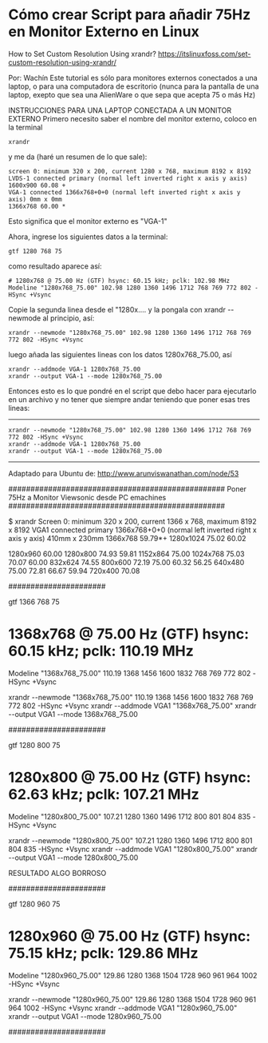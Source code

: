 # Cómo crear Script para añadir 75Hz en Monitor Externo en Linux

How to Set Custom Resolution Using xrandr?
https://itslinuxfoss.com/set-custom-resolution-using-xrandr/

Por: Wachín
Este tutorial es sólo para monitores externos conectados a una laptop, o para una computadora de escritorio (nunca para la pantalla de una laptop, exepto que sea una AlienWare o que sepa que acepta 75 o más Hz)

INSTRUCCIONES PARA UNA LAPTOP CONECTADA A UN MONITOR EXTERNO
Primero necesito saber el nombre del monitor externo, coloco en la terminal

	xrandr

y me da (haré un resumen de lo que sale):

	screen 0: minimum 320 x 200, current 1280 x 768, maximum 8192 x 8192
	LVDS-1 connected primary (normal left inverted right x axis y axis)
	1600x900 60.08 +
	VGA-1 connected 1366x768+0+0 (normal left inverted right x axis y axis) 0mm x 0mm
	1366x768 60.00 *
	
Esto significa que el monitor externo es "VGA-1"

Ahora, ingrese los siguientes datos a la terminal:

	gtf 1280 768 75

como resultado aparece así:

	# 1280x768 @ 75.00 Hz (GTF) hsync: 60.15 kHz; pclk: 102.98 MHz
	Modeline "1280x768_75.00" 102.98 1280 1360 1496 1712 768 769 772 802 -HSync +Vsync
	
Copie la segunda linea desde el "1280x.... y la pongala con xrandr --newmode al principio, así:

	xrandr --newmode "1280x768_75.00" 102.98 1280 1360 1496 1712 768 769 772 802 -HSync +Vsync

luego añada las siguientes lineas con los datos 1280x768_75.00, así

	xrandr --addmode VGA-1 1280x768_75.00
	xrandr --output VGA-1 --mode 1280x768_75.00

Entonces esto es lo que pondré en el script que debo hacer para ejecutarlo en un archivo y no tener que siempre andar teniendo que poner esas tres lineas:

---------------------------------------------------------
	xrandr --newmode "1280x768_75.00" 102.98 1280 1360 1496 1712 768 769 772 802 -HSync +Vsync
	xrandr --addmode VGA-1 1280x768_75.00
	xrandr --output VGA-1 --mode 1280x768_75.00
-------------------------------------------------------------

Adaptado para Ubuntu de:
http://www.arunviswanathan.com/node/53

#################################################
Poner 75Hz a Monitor Viewsonic desde PC emachines
#################################################

$ xrandr
Screen 0: minimum 320 x 200, current 1366 x 768, maximum 8192 x 8192
VGA1 connected primary 1366x768+0+0 (normal left inverted right x axis y axis) 410mm x 230mm
1366x768 59.79*+
1280x1024 75.02 60.02

1280x960 60.00
1280x800 74.93 59.81
1152x864 75.00
1024x768 75.03 70.07 60.00
832x624 74.55
800x600 72.19 75.00 60.32 56.25
640x480 75.00 72.81 66.67 59.94
720x400 70.08

######################

gtf 1366 768 75

# 1368x768 @ 75.00 Hz (GTF) hsync: 60.15 kHz; pclk: 110.19 MHz
Modeline "1368x768_75.00" 110.19 1368 1456 1600 1832 768 769 772 802 -HSync +Vsync

xrandr --newmode "1368x768_75.00" 110.19 1368 1456 1600 1832 768 769 772 802 -HSync +Vsync
xrandr --addmode VGA1 "1368x768_75.00"
xrandr --output VGA1 --mode 1368x768_75.00

######################

gtf 1280 800 75

# 1280x800 @ 75.00 Hz (GTF) hsync: 62.63 kHz; pclk: 107.21 MHz
Modeline "1280x800_75.00" 107.21 1280 1360 1496 1712 800 801 804 835 -HSync +Vsync

xrandr --newmode "1280x800_75.00" 107.21 1280 1360 1496 1712 800 801 804 835 -HSync +Vsync
xrandr --addmode VGA1 "1280x800_75.00"
xrandr --output VGA1 --mode 1280x800_75.00

RESULTADO ALGO BORROSO

######################

gtf 1280 960 75

# 1280x960 @ 75.00 Hz (GTF) hsync: 75.15 kHz; pclk: 129.86 MHz
Modeline "1280x960_75.00" 129.86 1280 1368 1504 1728 960 961 964 1002 -HSync +Vsync

xrandr --newmode "1280x960_75.00" 129.86 1280 1368 1504 1728 960 961 964 1002 -HSync +Vsync
xrandr --addmode VGA1 "1280x960_75.00"
xrandr --output VGA1 --mode 1280x960_75.00

######################



